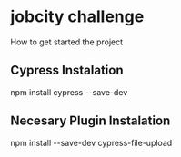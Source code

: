 # jobcity challenge

How to get started the project

## Cypress Instalation ##

npm install cypress --save-dev


## Necesary Plugin Instalation ##

npm install --save-dev cypress-file-upload
